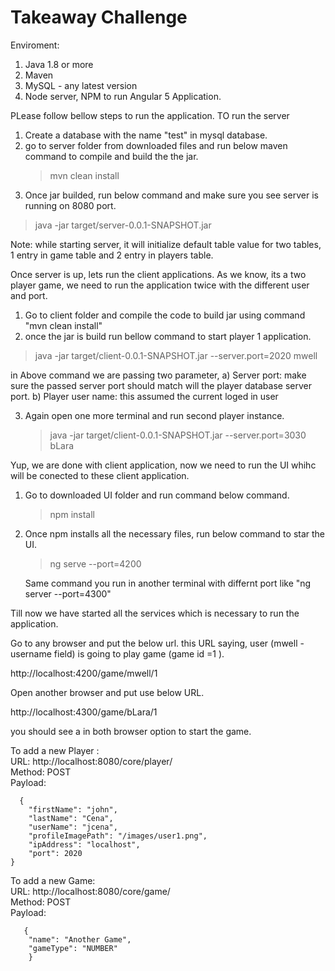 # Takeaway Challenge

Enviroment:
1. Java 1.8 or more
2. Maven
3. MySQL - any latest version
4. Node server, NPM to run Angular 5 Application.

PLease follow bellow steps to run the application.
TO run the server
1. Create a database with the name "test" in mysql database.
2. go to server folder from downloaded files and run below maven command to compile and build the the jar.
   > mvn clean install
3. Once jar builded, run below command and make sure you see server is running on 8080 port.
 >  java -jar target/server-0.0.1-SNAPSHOT.jar
 
 
 Note: while starting server, it will initialize default table value for two tables, 1 entry in game table and 2 entry in players table.
 
Once server is up, lets run the client applications.
As we know, its a two player game, we need to run the application twice with the different user and port.

1. Go to client folder and compile the code to build jar using command "mvn clean install"
2. once the jar is build run bellow command to start player 1 application.
  >   java -jar target/client-0.0.1-SNAPSHOT.jar --server.port=2020 mwell

  in Above command we are passing two parameter, 
    a) Server port: make sure the passed server port should match will the player database server port.
    b) Player user name: this assumed the current loged in user 

3. Again open one more terminal and run second player instance.
   > java -jar target/client-0.0.1-SNAPSHOT.jar --server.port=3030 bLara
    
Yup, we are done with client application, now we need to run the UI whihc will be conected to these client application.

1. Go to downloaded UI folder and run command below command.
     > npm install
2. Once npm installs all the necessary files, run below command to star the UI.
     > ng serve --port=4200
     
     Same command you run in another terminal with differnt port like "ng server --port=4300"
     
 Till now we have started all the services which is necessary to run the application.
 
 Go to any browser and put the below url. this URL saying, user (mwell - username field) is going to play game (game id =1 ).
 
 http://localhost:4200/game/mwell/1
 
 Open another browser and put use below URL.
 
  http://localhost:4300/game/bLara/1
  
  you should see a in both browser option to start the game.
  

  To add a new Player : <br>
  URL: http://localhost:8080/core/player/ <br>
  Method: POST <br>
  Payload:  <br>
      
      {
        "firstName": "john",
        "lastName": "Cena",
        "userName": "jcena",
        "profileImagePath": "/images/user1.png",
        "ipAddress": "localhost",
        "port": 2020
    }
    
  To add a new Game: <br>
  URL: http://localhost:8080/core/game/ <br>
  Method: POST <br>
  Payload: <br>
  
       {
        "name": "Another Game",
        "gameType": "NUMBER"
        }
